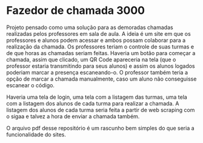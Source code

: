 # Fazedor de chamada 3000

<p>Projeto pensado como uma solução para as demoradas chamadas realizadas pelos professores em sala de aula. A ideia é um site em que os professores e alunos podem acessar e ambos possam colaborar para a realização da chamada. Os professores teriam o controle de suas turmas e de que horas as chamadas seriam feitas. Haveria um botão para começar a chamada, assim que clicado, um QR Code apareceria na tela (que o professor estaria transmitindo para seus alunos) e assim os alunos logados poderiam marcar a presença escaneando-o. O professor também teria a opção de marcar a chamada manualmente, caso um aluno não conseguisse escanear o código.

Haveria uma tela de login, uma tela com a listagem das turmas, uma tela com a listagem dos alunos de cada turma para realizar a chamada. A listagem dos alunos de cada turma seria feita a partir de web scraping com o sigaa e talvez a hora de enviar a chamada também.

O arquivo pdf desse repositório é um rascunho bem simples do que seria a funcionalidade do sites.</p>